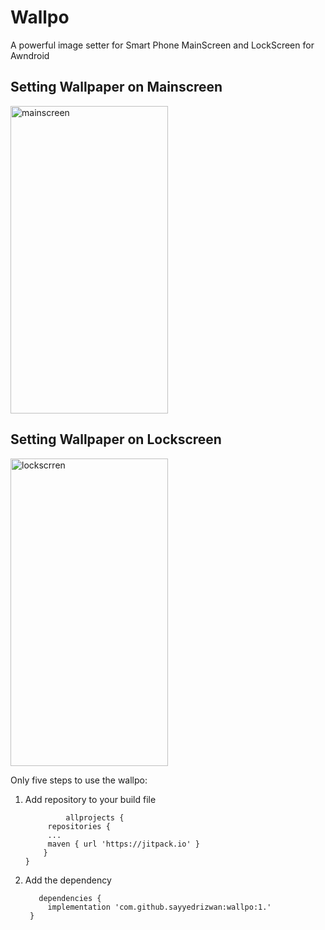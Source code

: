 # Wallpo
A powerful image setter for Smart Phone MainScreen and LockScreen for Awndroid


<h2>Setting Wallpaper on Mainscreen </h3>
<img src="Example/mainscreen.gif" alt="mainscreen" height="492" width="252"/>
   

<h2>Setting Wallpaper on Lockscreen </h3>
<img src="Example/lockscreen.gif" alt="lockscrren" height="492" width="252"/>

Only five steps to use the wallpo:

1. Add repository to your build file 
         
               	allprojects {
      		repositories {
		   	...
	   		maven { url 'https://jitpack.io' }
		   }
	   }
      
      
2. Add the dependency
      
          dependencies {
	        implementation 'com.github.sayyedrizwan:wallpo:1.'
      	}
